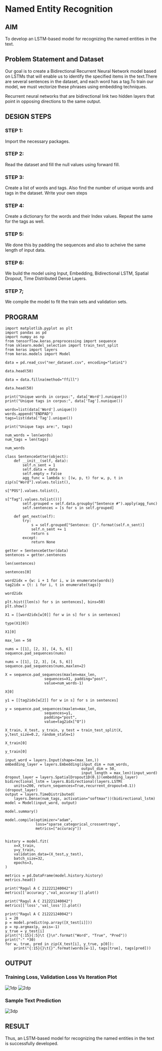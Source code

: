 # Named Entity Recognition

## AIM

To develop an LSTM-based model for recognizing the named entities in the text.

## Problem Statement and Dataset
Our goal is to create a Bidirectional Recurrent Neural Network model based on LSTMs that will enable us to identify the specified items in the text.There are several sentences in the dataset, and each word has a tag.To train our model, we must vectorize these phrases using embedding techniques.

Recurrent neural networks that are bidirectional link two hidden layers that point in opposing directions to the same output.


## DESIGN STEPS

### STEP 1:
 Import the necessary packages.

### STEP 2:
 Read the dataset and fill the null values using forward fill.
### STEP 3:
 Create a list of words and tags. Also find the number of unique words and tags in the dataset.
Write your own steps

### STEP 4:
  Create a dictionary for the words and their Index values. Repeat the same for the tags as well.
### STEP 5:
 We done this by padding the sequences and also to acheive the same length of input data.

### STEP 6:
 We build the model using Input, Embedding, Bidirectional LSTM, Spatial Dropout, Time Distributed Dense Layers.
### STEP 7;
 We compile the model to fit the train sets and validation sets.

## PROGRAM
```
import matplotlib.pyplot as plt
import pandas as pd
import numpy as np
from tensorflow.keras.preprocessing import sequence
from sklearn.model_selection import train_test_split
from keras import layers
from keras.models import Model

data = pd.read_csv("ner_dataset.csv", encoding="latin1")

data.head(50)

data = data.fillna(method="ffill")

data.head(50)

print("Unique words in corpus:", data['Word'].nunique())
print("Unique tags in corpus:", data['Tag'].nunique())

words=list(data['Word'].unique())
words.append("ENDPAD")
tags=list(data['Tag'].unique())

print("Unique tags are:", tags)

num_words = len(words)
num_tags = len(tags)

num_words

class SentenceGetter(object):
    def __init__(self, data):
        self.n_sent = 1
        self.data = data
        self.empty = False
        agg_func = lambda s: [(w, p, t) for w, p, t in zip(s["Word"].values.tolist(),
                                                           s["POS"].values.tolist(),
                                                           s["Tag"].values.tolist())]
        self.grouped = self.data.groupby("Sentence #").apply(agg_func)
        self.sentences = [s for s in self.grouped]

    def get_next(self):
        try:
            s = self.grouped["Sentence: {}".format(self.n_sent)]
            self.n_sent += 1
            return s
        except:
            return None

getter = SentenceGetter(data)
sentences = getter.sentences

len(sentences)

sentences[0]

word2idx = {w: i + 1 for i, w in enumerate(words)}
tag2idx = {t: i for i, t in enumerate(tags)}

word2idx

plt.hist([len(s) for s in sentences], bins=50)
plt.show()

X1 = [[word2idx[w[0]] for w in s] for s in sentences]

type(X1[0])

X1[0]

max_len = 50

nums = [[1], [2, 3], [4, 5, 6]]
sequence.pad_sequences(nums)

nums = [[1], [2, 3], [4, 5, 6]]
sequence.pad_sequences(nums,maxlen=2)

X = sequence.pad_sequences(maxlen=max_len,
                  sequences=X1, padding="post",
                  value=num_words-1)

X[0]

y1 = [[tag2idx[w[2]] for w in s] for s in sentences]

y = sequence.pad_sequences(maxlen=max_len,
                  sequences=y1,
                  padding="post",
                  value=tag2idx["O"])

X_train, X_test, y_train, y_test = train_test_split(X, y,test_size=0.2, random_state=1)

X_train[0]

y_train[0]

input_word = layers.Input(shape=(max_len,))
embedding_layer = layers.Embedding(input_dim = num_words,
                                   output_dim = 50,
                                   input_length = max_len)(input_word)
dropout_layer = layers.SpatialDropout1D(0.1)(embedding_layer)
bidirectional_lstm = layers.Bidirectional(layers.LSTM(
    units=200, return_sequences=True,recurrent_dropout=0.1))(dropout_layer)
output = layers.TimeDistributed(
    layers.Dense(num_tags, activation="softmax"))(bidirectional_lstm)
model = Model(input_word, output)

model.summary()

model.compile(optimizer="adam",
              loss="sparse_categorical_crossentropy",
              metrics=["accuracy"])


history = model.fit(
    x=X_train,
    y=y_train,
    validation_data=(X_test,y_test),
    batch_size=32,
    epochs=3,
)

metrics = pd.DataFrame(model.history.history)
metrics.head()

print("Ragul A C 212221240042")
metrics[['accuracy','val_accuracy']].plot()

print("Ragul A C 212221240042")
metrics[['loss','val_loss']].plot()

print("Ragul A C 212221240042")
i = 20
p = model.predict(np.array([X_test[i]]))
p = np.argmax(p, axis=-1)
y_true = y_test[i]
print("{:15}{:5}\t {}\n".format("Word", "True", "Pred"))
print("-" *30)
for w, true, pred in zip(X_test[i], y_true, p[0]):
    print("{:15}{}\t{}".format(words[w-1], tags[true], tags[pred]))
```
## OUTPUT

### Training Loss, Validation Loss Vs Iteration Plot
![1dp](https://github.com/ragul-2004/named-entity-recognition/assets/94367917/36165ec4-8474-430d-a7ba-6c00d40efd23)
![2dp](https://github.com/ragul-2004/named-entity-recognition/assets/94367917/fe8bfafd-0097-4abd-8932-22f65ebb3977)


### Sample Text Prediction
![3dp](https://github.com/ragul-2004/named-entity-recognition/assets/94367917/c6d6370f-2c9a-4e1e-a831-e4adc3d076d7)


## RESULT
Thus, an LSTM-based model for recognizing the named entities in the text is successfully developed.
